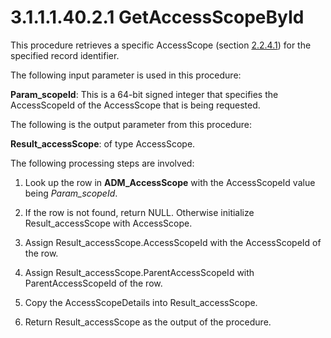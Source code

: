 <html dir="LTR" xmlns:mshelp="http://msdn.microsoft.com/mshelp" xmlns:ddue="http://ddue.schemas.microsoft.com/authoring/2003/5" xmlns:xlink="http://www.w3.org/1999/xlink" xmlns:tool="http://www.microsoft.com/tooltip">
 <body>
 <div id="header">
 <h1 class="heading">3.1.1.1.40.2.1 GetAccessScopeById</h1>
 </div>
 <div id="mainSection">
 <div id="mainBody">
 <div id="allHistory" class="saveHistory"></div>
 <div id="sectionSection0" class="section" name="collapseableSection">
 

<p>This procedure retrieves a specific AccessScope (section <a href="2c745547-1709-4e2c-94ed-a31c15f7b0fb.md">2.2.4.1</a>) for the specified
record identifier.</p>

<p>The following input parameter is used in this procedure:</p>

<p><b>Param_scopeId</b>: This is a 64-bit signed integer
that specifies the AccessScopeId of the AccessScope that is being requested.</p>

<p>The following is the output parameter from this procedure:</p>

<p><b>Result_accessScope</b>: of type AccessScope.</p>

<p>The following processing steps are involved:</p>

<ol><li><p><span> </span>Look up the row
in <b>ADM_AccessScope</b> with the AccessScopeId value being <i>Param_scopeId</i>.</p>

</li><li><p><span> </span>If the row is
not found, return NULL. Otherwise initialize Result_accessScope with
AccessScope.</p>

</li><li><p><span> </span>Assign
Result_accessScope.AccessScopeId with the AccessScopeId of the row.</p>

</li><li><p><span> </span>Assign
Result_accessScope.ParentAccessScopeId with ParentAccessScopeId of the row.</p>

</li><li><p><span> </span>Copy the
AccessScopeDetails into Result_accessScope.</p>

</li><li><p><span> </span>Return
Result_accessScope as the output of the procedure.</p>

</li></ol>
 </div>
 </div>
 </div>
 </body>
</html>